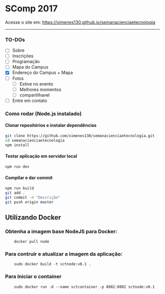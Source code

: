 # SComp 2017

Acesse o site em: https://ximenes130.github.io/semanacienciaetecnologia

---

### TO-DOs
- [ ] Sobre
- [ ] Inscrições
- [ ] Programação
- [ ] Mapa do Campus
- [x] Endereço do Campus + Mapa
- [ ] Fotos
     - [ ] Estive no evento
     - [ ] Melhores momentos
     - [ ] compartilhavel
- [ ] Entre em contato

### Como rodar (Node.js instalado)

#### Clonar repositórios e instalar dependências

```sh
git clone https://github.com/ximenes130/semanacienciaetecnologia.git
cd semanacienciaetecnologia
npm install
```

#### Testar aplicação em servidor local

```sh
npm run dev
```

#### Compilar e dar commit

```sh
npm run build
git add .
git commit -m "Descrição"
git push origin master
```



## Utilizando Docker

### Obtenha a imagem base NodeJS para Docker:
```
	docker pull node
```

### Para contruir e atualizar a imagem da aplicação:
```
	sudo docker build -t sctnode:v0.1 .
```
### Para Iniciar o container

```
	sudo docker run -d --name sctcontainer -p 8082:8082 sctnode:v0.1
```

